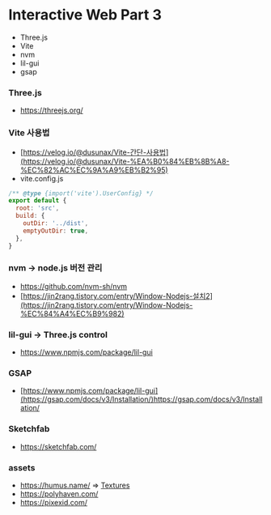 # Interactive Web Part 3
- Three.js
- Vite
- nvm
- lil-gui
- gsap

### Three.js

- https://threejs.org/

### Vite 사용법

- [https://velog.io/@dusunax/Vite-간단-사용법](https://velog.io/@dusunax/Vite-%EA%B0%84%EB%8B%A8-%EC%82%AC%EC%9A%A9%EB%B2%95)
- vite.config.js

```jsx
/** @type {import('vite').UserConfig} */
export default {
  root: 'src',
  build: {
    outDir: '../dist',
    emptyOutDir: true,
  },
}
```

### nvm → node.js 버전 관리

- https://github.com/nvm-sh/nvm
- [https://jin2rang.tistory.com/entry/Window-Nodejs-설치2](https://jin2rang.tistory.com/entry/Window-Nodejs-%EC%84%A4%EC%B9%982)

### lil-gui → Three.js control

- https://www.npmjs.com/package/lil-gui
  
### GSAP

- [https://www.npmjs.com/package/lil-gui](https://gsap.com/docs/v3/Installation/)https://gsap.com/docs/v3/Installation/


### Sketchfab 

- https://sketchfab.com/


### assets

- https://humus.name/ ⇒ [Textures](https://humus.name/index.php?page=Textures)
- https://polyhaven.com/
- https://pixexid.com/
